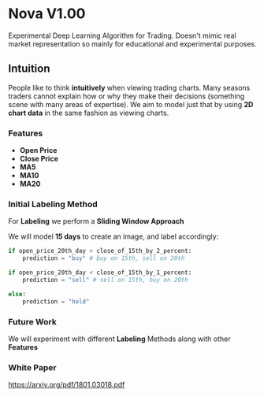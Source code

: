 # Nova V1.00
Experimental Deep Learning Algorithm for Trading. Doesn't mimic real market representation so mainly for educational and experimental purposes.

## Intuition
People like to think **intuitively** when viewing trading charts. Many seasons traders cannot explain how or why they make their decisions (something scene with many areas of expertise). We aim to model just that by using **2D chart data** in the same fashion as viewing charts.

### Features
*  **Open Price**
*  **Close Price**
*  **MA5**
*  **MA10**
*  **MA20**

### Initial Labeling Method
For **Labeling** we perform a **Sliding Window Approach**

We will model **15 days** to create an image, and label accordingly: 

```python
if open_price_20th_day > close_of_15th_by_2_percent:
    prediction = "buy" # buy on 15th, sell on 20th

if open_price_20th_day < close_of_15th_by_1_percent:
    prediction = "sell" # sell on 15th, buy on 20th 

else:
    prediction = "hold"
```

### Future Work
We will experiment with different **Labeling** Methods along with other **Features** 

### White Paper
https://arxiv.org/pdf/1801.03018.pdf 
